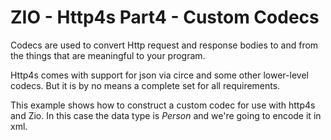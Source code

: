 # ZIO - Http4s Part4 - Custom Codecs

Codecs are used to convert Http request and response bodies to and from the
things that are meaningful to your program.

Http4s comes with support for json via circe and some other lower-level codecs.
But it is by no means a complete set for all requirements.

This example shows how to construct a custom codec for use with http4s and Zio. In this
case the data type is *Person* and we're going to encode it in xml.
```scala